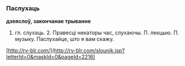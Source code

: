 ### Паслухаць
**дзеяслоў, закончанае трыванне**

1. гл. слухаць. 2. Правесці некаторы час, слухаючы. П. лекцыю. П. музыку. Паслухайце, што я вам скажу.

<a rel="author">[http://rv-blr.com/](http://rv-blr.com/slounik.jsp?letterId=0&maskId=0&pageId=2216)</a>
